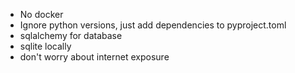 - No docker
- Ignore python versions, just add dependencies to pyproject.toml
- sqlalchemy for database
- sqlite locally
- don't worry about internet exposure

